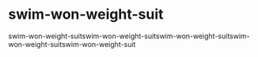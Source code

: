 # swim-won-weight-suit
swim-won-weight-suitswim-won-weight-suitswim-won-weight-suitswim-won-weight-suitswim-won-weight-suit
